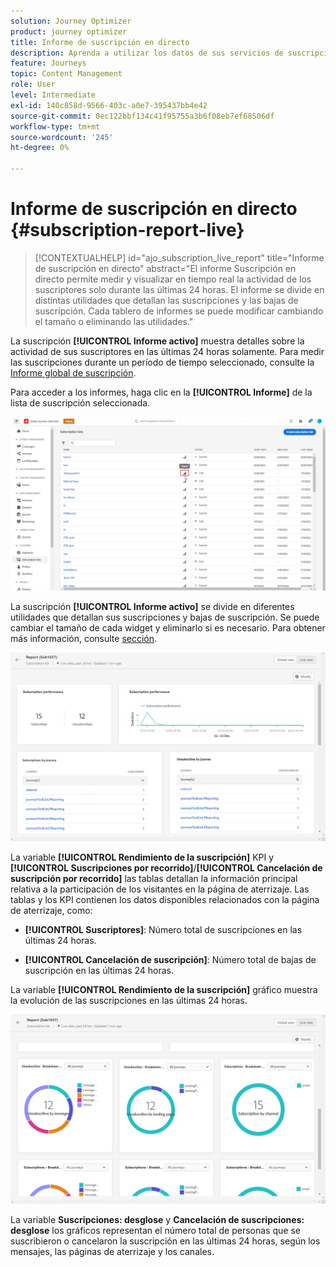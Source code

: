 ```yaml
---
solution: Journey Optimizer
product: journey optimizer
title: Informe de suscripción en directo
description: Aprenda a utilizar los datos de sus servicios de suscripción con el informe de suscripción activo
feature: Journeys
topic: Content Management
role: User
level: Intermediate
exl-id: 140c858d-9566-403c-a0e7-395437bb4e42
source-git-commit: 0ec122bbf134c41f95755a3b6f08eb7ef68506df
workflow-type: tm+mt
source-wordcount: '245'
ht-degree: 0%

---
```


# Informe de suscripción en directo {#subscription-report-live}

>[!CONTEXTUALHELP]
>id="ajo_subscription_live_report"
>title="Informe de suscripción en directo"
>abstract="El informe Suscripción en directo permite medir y visualizar en tiempo real la actividad de los suscriptores solo durante las últimas 24 horas. El informe se divide en distintas utilidades que detallan las suscripciones y las bajas de suscripción. Cada tablero de informes se puede modificar cambiando el tamaño o eliminando las utilidades."

La suscripción **[!UICONTROL Informe activo]** muestra detalles sobre la actividad de sus suscriptores en las últimas 24 horas solamente. Para medir las suscripciones durante un período de tiempo seleccionado, consulte la [Informe global de suscripción](subscription-report-global.md).

Para acceder a los informes, haga clic en la **[!UICONTROL Informe]** de la lista de suscripción seleccionada.

![](assets/subscription_report_7.png)

La suscripción **[!UICONTROL Informe activo]** se divide en diferentes utilidades que detallan sus suscripciones y bajas de suscripción. Se puede cambiar el tamaño de cada widget y eliminarlo si es necesario. Para obtener más información, consulte [sección](live-report.md).

![](assets/subscription_report_3.png)

La variable **[!UICONTROL Rendimiento de la suscripción]** KPI y **[!UICONTROL Suscripciones por recorrido]**/**[!UICONTROL Cancelación de suscripción por recorrido]** las tablas detallan la información principal relativa a la participación de los visitantes en la página de aterrizaje. Las tablas y los KPI contienen los datos disponibles relacionados con la página de aterrizaje, como:

* **[!UICONTROL Suscriptores]**: Número total de suscripciones en las últimas 24 horas.

* **[!UICONTROL Cancelación de suscripción]**: Número total de bajas de suscripción en las últimas 24 horas.

La variable **[!UICONTROL Rendimiento de la suscripción]** gráfico muestra la evolución de las suscripciones en las últimas 24 horas.

![](assets/subscription_report_4.png)

La variable **Suscripciones: desglose** y **Cancelación de suscripciones: desglose** los gráficos representan el número total de personas que se suscribieron o cancelaron la suscripción en las últimas 24 horas, según los mensajes, las páginas de aterrizaje y los canales.
